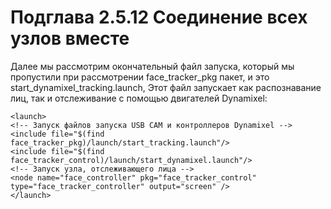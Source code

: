 # Подглава 2.5.12 Соединение всех узлов вместе

Далее мы рассмотрим окончательный файл запуска, который мы пропустили при рассмотрении face\_tracker\_pkg пакет, и это start\_dynamixel\_tracking.launch, Этот файл запускает как распознавание лиц, так и отслеживание с помощью двигателей Dynamixel:

```text
<launch>
<!-- Запуск файлов запуска USB CAM и контроллеров Dynamixel -->
<include file="$(find face_tracker_pkg)/launch/start_tracking.launch"/>
<include file="$(find face_tracker_control)/launch/start_dynamixel.launch"/>
<!-- Запуск узла, отслеживающего лица -->
<node name="face_controller" pkg="face_tracker_control" type="face_tracker_controller" output="screen" />
</launch>
```

